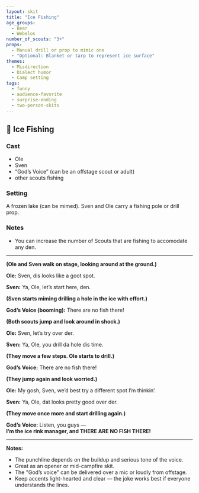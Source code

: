 ```yaml
---
layout: skit
title: "Ice Fishing"
age_groups:
  - Bear
  - Webelos
number_of_scouts: "3+"
props:
  - Manual drill or prop to mimic one
  - "Optional: Blanket or tarp to represent ice surface"
themes:
  - Misdirection
  - Dialect humor
  - Camp setting
tags:
  - funny
  - audience-favorite
  - surprise-ending
  - two-person-skits
---
```


## 🎣 Ice Fishing

### Cast
- Ole
- Sven
- “God’s Voice” (can be an offstage scout or adult)
- other scouts fishing

### Setting
A frozen lake (can be mimed). Sven and Ole carry a fishing pole or drill prop.

### Notes
- You can increase the number of Scouts that are fishing to accomodate any den.

---

**(Ole and Sven walk on stage, looking around at the ground.)**

**Ole:** Sven, dis looks like a goot spot.

**Sven:** Ya, Ole, let’s start here, den.

**(Sven starts miming drilling a hole in the ice with effort.)**

**God’s Voice (booming):** There are no fish there!

**(Both scouts jump and look around in shock.)**

**Ole:** Sven, let’s try over der.

**Sven:** Ya, Ole, you drill da hole dis time.

**(They move a few steps. Ole starts to drill.)**

**God’s Voice:** There are no fish there!

**(They jump again and look worried.)**

**Ole:** My gosh, Sven, we’d best try a different spot I’m thinkin’.

**Sven:** Ya, Ole, dat looks pretty good over der.

**(They move once more and start drilling again.)**

**God’s Voice:** Listen, you guys —  
**I’m the ice rink manager, and THERE ARE NO FISH THERE!**

---

**Notes:**
- The punchline depends on the buildup and serious tone of the voice.
- Great as an opener or mid-campfire skit.
- The "God’s voice" can be delivered over a mic or loudly from offstage.
- Keep accents light-hearted and clear — the joke works best if everyone understands the lines.
